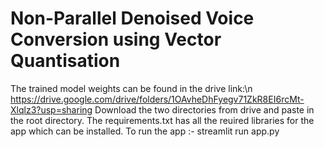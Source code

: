 # Non-Parallel Denoised Voice Conversion using Vector Quantisation

The trained model weights can be found in the drive link:\n
https://drive.google.com/drive/folders/1OAvheDhFyegv71ZkR8EI6rcMt-Xlqlz3?usp=sharing
Download the two directories from drive and paste in the root directory.
The requirements.txt has all the reuired libraries for the app which can be installed.
To run the app :- streamlit run app.py
